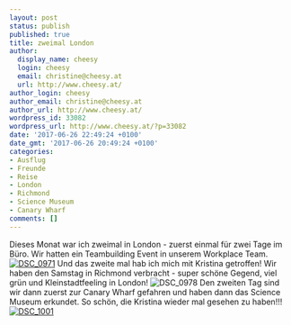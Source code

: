 ```yaml
---
layout: post
status: publish
published: true
title: zweimal London
author:
  display_name: cheesy
  login: cheesy
  email: christine@cheesy.at
  url: http://www.cheesy.at/
author_login: cheesy
author_email: christine@cheesy.at
author_url: http://www.cheesy.at/
wordpress_id: 33082
wordpress_url: http://www.cheesy.at/?p=33082
date: '2017-06-26 22:49:24 +0100'
date_gmt: '2017-06-26 20:49:24 +0100'
categories:
- Ausflug
- Freunde
- Reise
- London
- Richmond
- Science Museum
- Canary Wharf
comments: []
---
```

Dieses Monat war ich zweimal in London - zuerst einmal für zwei Tage im Büro. Wir hatten ein Teambuilding Event in unserem Workplace Team.
[![DSC_0971](http://www.cheesy.at/wp-content/uploads/DSC_0971.jpg)](http://www.cheesy.at/fotos/arbeit/london-arbeit/)
Und das zweite mal hab ich mich mit Kristina getroffen! Wir haben den Samstag in Richmond verbracht - super schöne Gegend, viel grün und Kleinstadtfeeling in London!
![DSC_0978](http://www.cheesy.at/wp-content/uploads/DSC_0978.jpg)
Den zweiten Tag sind wir dann zuerst zur Canary Wharf gefahren und haben dann das Science Museum erkundet.
So schön, die Kristina wieder mal gesehen zu haben!!!
[![DSC_1001](http://www.cheesy.at/wp-content/uploads/DSC_1001.jpg)](http://www.cheesy.at/london-mit-kristina/)
